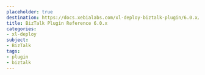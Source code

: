 ```yaml
---
placeholder: true
destination: https://docs.xebialabs.com/xl-deploy-biztalk-plugin/6.0.x/biztalkPluginManual.html
title: BizTalk Plugin Reference 6.0.x
categories:
- xl-deploy
subject:
- BizTalk
tags:
- plugin
- biztalk
---
```

